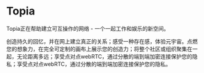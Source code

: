 # Topia

Topia正在帮助建立可互操作的网络 - 一个一起工作和娱乐的新空间。

创造持久的回忆，并在网上建立真正的关系；感受一种存在感，体验元宇宙。点燃您的想象力，在完全可定制的画布上展示您的创造力；将整个社区或组织聚集在一起，无论距离多远；享受点对点webRTC，通过分散的端到端加密连接保护您的隐私；享受点对点webRTC，通过分散的端到端加密连接保护您的隐私。
